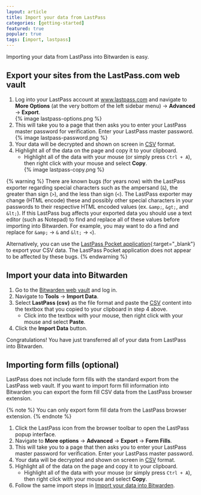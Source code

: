 ```yaml
---
layout: article
title: Import your data from LastPass
categories: [getting-started]
featured: true
popular: true
tags: [import, lastpass]
---
```


Importing your data from LastPass into Bitwarden is easy. 

## Export your sites from the LastPass.com web vault

1. Log into your LastPass account at www.lastpass.com and navigate to **More Options** (at the very bottom of the left sidebar menu) &rarr; **Advanced** &rarr; **Export**.<br />
   {% image lastpass-options.png %}
2. This will take you to a page that then asks you to enter your LastPass master password for verification. Enter your LastPass master password.<br />
   {% image lastpass-password.png %}
3. Your data will be decrypted and shown on screen in [CSV][csv] format.
4. Highlight all of the data on the page and copy it to your clipboard.
   - Highlight all of the data with your mouse (or simply press <code>Ctrl + A</code>), then right click with your mouse and select **Copy**.<br />
   {% image lastpass-copy.png %}

{% warning %}
There are known bugs (for years now) with the LastPass exporter regarding special characters such as the ampersand (<code>&amp;</code>), the greater than sign (<code>&gt;</code>), and the less than sign (<code>&lt;</code>). The LastPass exporter may change (HTML encode) these and possibly other special characters in your passwords to their respective HTML encoded values (ex. <code>&amp;amp;</code>, <code>&amp;gt;</code>, and <code>&amp;lt;</code>). If this LastPass bug affects your exported data you should use a text editor (such as Notepad) to find and replace all of these values before importing into Bitwarden. For example, you may want to do a find and replace for <code>&amp;amp;</code> &rarr; <code>&amp;</code> and <code>&amp;lt;</code> &rarr; <code>&lt;</code>).

Alternatively, you can use the [LastPass Pocket application](https://lastpass.com/misc_download2.php){:target="_blank"} to export your CSV data. The LastPass Pocket application does not appear to be affected by these bugs.
{% endwarning %}

## Import your data into Bitwarden

1. Go to the [Bitwarden web vault][bitwarden-vault] and log in.
2. Navigate to **Tools** &rarr; **Import Data**.
3. Select **LastPass (csv)** as the file format and paste the [CSV][csv] content into the textbox that you copied to your clipboard in step 4 above.
   - Click into the textbox with your mouse, then right click with your mouse and select **Paste**.
4. Click the **Import Data** button.

Congratulations! You have just transferred all of your data from LastPass into Bitwarden.

## Importing form fills (optional)

LastPass does not include form fills with the standard export from the LastPass web vault. If you want to import form fill information into Bitwarden you can export the form fill CSV data from the LastPass browser extension.

{% note %}
You can only export form fill data from the LastPass browser extension.
{% endnote %}

1. Click the LastPass icon from the browser toolbar to open the LastPass popup interface.
2. Navigate to **More options** &rarr; **Advanced** &rarr; **Export** &rarr; **Form Fills**.
3. This will take you to a page that then asks you to enter your LastPass master password for verification. Enter your LastPass master password.
4. Your data will be decrypted and shown on screen in [CSV][csv] format.
5. Highlight all of the data on the page and copy it to your clipboard.
   - Highlight all of the data with your mouse (or simply press <code>Ctrl + A</code>), then right click with your mouse and select **Copy**.
6. Follow the same import steps in [Import your data into Bitwarden](#import-your-data-into-bitwarden).

[csv]: https://en.wikipedia.org/wiki/Comma-separated_values
[bitwarden-vault]: https://vault.bitwarden.com
